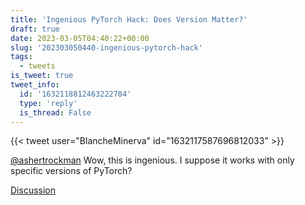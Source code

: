 ```yaml
---
title: 'Ingenious PyTorch Hack: Does Version Matter?'
draft: true
date: 2023-03-05T04:40:22+00:00
slug: '202303050440-ingenious-pytorch-hack'
tags:
  - tweets
is_tweet: true
tweet_info:
  id: '1632118812463222784'
  type: 'reply'
  is_thread: False
---
```




{{< tweet user="BlancheMinerva" id="1632117587696812033" >}}

[@ashertrockman](https://x.com/ashertrockman) Wow, this is ingenious. I suppose it works with only specific versions of PyTorch?

[Discussion](https://x.com/sytelus/status/1632118812463222784)
